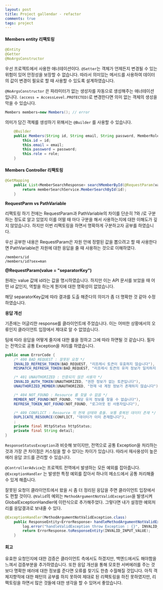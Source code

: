 ```yaml
---
layout: post
title: Project gallendar - refactor
comments: true
tags: project
---
```


<h4> Members entity 리팩토링 </h4>

```java
@Entity
@Getter
@NoArgsConstructor
```

우선 프로젝트에서 사용한 애너테이션이다. `@Setter`는 객체가 언제든지 변경될 수 있는 위험이 있어 안정성을 보장할 수 없습니다. 따라서 의미있는 메서드를 사용하여 데이터의 값이 변경이 필요로 할 때 사용할 수 있도록 설계하였습니다. 

`@NoArgsConstructor` 은 파라미터가 없는 생성자를 자동으로 생성해주는 애너테이션 입니다. `(access = AccessLevel.PROTECTED)`로 변경한다면 의미 없는 객체의 생성을 막을 수 있습니다. 

```java
Members members=new Members(); // error
```

의미가 담긴 객체를 생성하기 위해서는 `@Builder` 를 사용할 수 있습니다. 

```java
    @Builder
    public Members(String id, String email, String password, MemberRole role) {
        this.id = id;
        this.email = email;
        this.password = password;
        this.role = role;
    }
```

<h4> Members Controller 리팩토링 </h4>

```java
@GetMapping
    public List<MemberSearchResponse> searchMemberById(@RequestParam(value = "separatorKey") @NotBlank String id) {
        return memberSearchService.MemberSearchById(id);
    }
```


**RequestParm vs PathVariable**

리팩토링 하기 전에는 RequestParam과 PathVariable의 차이를 단순히 ?와 /로 구분하는 정도로 알고 있었지 이를 어떨 때 마다 구분을 해서 사용하는지에 대한 이해도가 깊지 않았습니다. 하지만 이번 리팩토링을 하면서 명확하게 구분하고자 공부를 하였습니다.

우선 공부한 내용은 RequestParam은 자원 안에 정렬된 값을 뽑으려고 할 때 사용한다면 PathVariable은 자원에 대한 응답을 줄 때 사용하는 것으로 이해하였다.
```
/members/id
/members/id?sex=man
```

 **@RequestParam(value = "separatorKey")**

원래는 value 값에 id라는 값을 명시하였습니다. 하지만 이는 API 문서를 보았을 때 어떤 id 값인지, 역할을 하는게 뭔지에 대한 명확성이 없었습니다. 

해당 separatorKey값에 따라 결과를 도출 해준다의 의미가 좀 더 명확한 것 같아 수정하였습니다.

**응답 개선**

기존에는 어글리한 response를 클라이언트에 주었습니다. 이는 어떠한 상황에서의 오류인지 클라이언트 입장에서 제대로 알 수 없었습니다. 

팀에 따라 응답을 어떻게 줄지에 대한 룰을 정하고 그에 따라 하면될 것 같습니다. 필자는 전역으로 공통 Exception을 처리를 하였습니다.

```java
public enum ErrorCode {
    /* 400 BAD_REQUEST : 잘못된 요청 */
    INVALID_REFRESH_TOKEN(BAD_REQUEST, "리프레시 토큰이 유효하지 않습니다"),
    MISMATCH_REFRESH_TOKEN(BAD_REQUEST, "리프레시 토큰의 유저 정보가 일치하지 않습니다"),

    /* 401 UNAUTHORIZED : 인증되지 않은 사용자 */
    INVALID_AUTH_TOKEN(UNAUTHORIZED, "권한 정보가 없는 토큰입니다"),
    UNAUTHORIZED_MEMBER(UNAUTHORIZED, "현재 내 계정 정보가 존재하지 않습니다"),

    /* 404 NOT_FOUND : Resource 를 찾을 수 없음 */
    MEMBER_NOT_FOUND(NOT_FOUND, "해당 유저 정보를 찾을 수 없습니다"),
    REFRESH_TOKEN_NOT_FOUND(NOT_FOUND, "로그아웃 된 사용자입니다"),

    /* 409 CONFLICT : Resource 의 현재 상태와 충돌. 보통 중복된 데이터 존재 */
    DUPLICATE_RESOURCE(CONFLICT, "데이터가 이미 존재합니다"),
    ;
    private final HttpStatus httpStatus;
    private final String detail;
}
```

`ResponseStatusException`과 비슷해 보이지만, 전역으로 공통 Exception을 처리하는 것과 가장 큰 차이점은 커스텀을 할 수 있다는 차이가 있습니다. 따라서 재사용성이 높은 에러 응답 코드를 관리할 수 있습니다.

`@ControllerAdvice`는 프로젝트 전역에서 발생하는 모든 예외를 잡아줍니다. `@ExceptionHandler` 는 발생한 특정 예외를 잡아서 하나의 메소드에서 공통 처리해줄 수 있게 해줍니다.

잘못된 요청이 클라이언트에서 왔을 시 좀 더 정리된 응답을 주면 클라이언트 입장에서도 편할 것이다. `@Valid`의 예외는 `MethodArgumentNotValidException`을 발생시켜 GlobalExceptionHandler에 이런식으로 추가해주었다. 그렇다면 내가 설정한 예외처리를 응답결과로 보내줄 수 있다.

```java
@ExceptionHandler(MethodArgumentNotValidException.class)
    public ResponseEntity<ErrorResponse> handleMethodArgumentNotValidException(MethodArgumentNotValidException e) {
        log.error("handleValidException throw Exception : {}", INVALID_INPUT_VALUE);
        return ErrorResponse.toResponseEntity(INVALID_INPUT_VALUE);
    }
```


<h4>회고</h4>

유효한 요청인지에 대한 검증은 클라이언트 측에서도 하겠지만, 백엔드에서도 해야함을 느껴서 검증부분을 추가하였습니다. 또한 응답 개선을 통해 모호한 서버에러를 주는 것 보다 명확한 에러에 대한 정보를 준다면 오류를 찾기도 한층 수월해질 것입니다. 아직 객체지향적에 대한 패턴의 공부를 하지 못하여 제대로 된 리팩토링을 하진 못하였지만, 리팩토링을 하면서 많은 것들에 대한 생각을 할 수 있어서 좋았습니다.